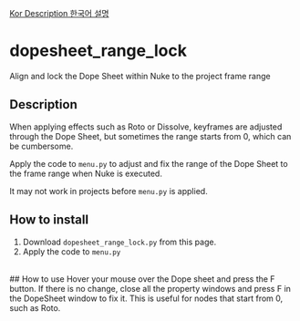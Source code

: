 [Kor Description 한국어 설명](https://github.com/ghkimvfx/dopesheet_range_lock/blob/main/Readme_kr.md)
# dopesheet_range_lock
Align and lock the Dope Sheet within Nuke to the project frame range
<br>
## Description
When applying effects such as Roto or Dissolve, keyframes are adjusted through the Dope Sheet, but sometimes the range starts from 0, which can be cumbersome.

Apply the code to `menu.py` to adjust and fix the range of the Dope Sheet to the frame range when Nuke is executed.

It may not work in projects before `menu.py` is applied.
<br>
## How to install
1. Download `dopesheet_range_lock.py` from this page.
2. Apply the code to `menu.py`
<br>
## How to use
Hover your mouse over the Dope sheet and press the F button.
If there is no change, close all the property windows and press F in the DopeSheet window to fix it.
This is useful for nodes that start from 0, such as Roto.
